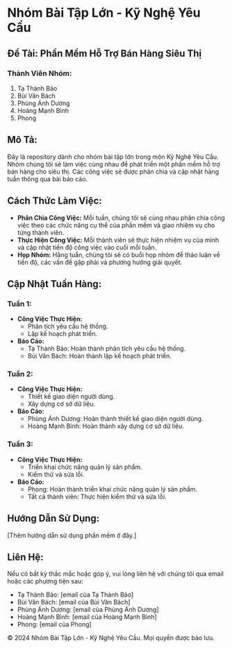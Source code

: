 # Nhóm Bài Tập Lớn - Kỹ Nghệ Yêu Cầu

## Đề Tài: Phần Mềm Hỗ Trợ Bán Hàng Siêu Thị

### Thành Viên Nhóm:
1. Tạ Thành Bảo
2. Bùi Văn Bách
3. Phùng Ánh Dương
4. Hoàng Mạnh Bình
5. Phong

## Mô Tả:
Đây là repository dành cho nhóm bài tập lớn trong môn Kỹ Nghệ Yêu Cầu. Nhóm chúng tôi sẽ làm việc cùng nhau để phát triển một phần mềm hỗ trợ bán hàng cho siêu thị. Các công việc sẽ được phân chia và cập nhật hàng tuần thông qua bài báo cáo.

## Cách Thức Làm Việc:
- **Phân Chia Công Việc:** Mỗi tuần, chúng tôi sẽ cùng nhau phân chia công việc theo các chức năng cụ thể của phần mềm và giao nhiệm vụ cho từng thành viên.
- **Thực Hiện Công Việc:** Mỗi thành viên sẽ thực hiện nhiệm vụ của mình và cập nhật tiến độ công việc vào cuối mỗi tuần.
- **Họp Nhóm:** Hằng tuần, chúng tôi sẽ có buổi họp nhóm để thảo luận về tiến độ, các vấn đề gặp phải và phương hướng giải quyết.

## Cập Nhật Tuần Hàng:
### Tuần 1:
- **Công Việc Thực Hiện:**
  - Phân tích yêu cầu hệ thống.
  - Lập kế hoạch phát triển.
- **Báo Cáo:**
  - Tạ Thành Bảo: Hoàn thành phân tích yêu cầu hệ thống.
  - Bùi Văn Bách: Hoàn thành lập kế hoạch phát triển.

### Tuần 2:
- **Công Việc Thực Hiện:**
  - Thiết kế giao diện người dùng.
  - Xây dựng cơ sở dữ liệu.
- **Báo Cáo:**
  - Phùng Ánh Dương: Hoàn thành thiết kế giao diện người dùng.
  - Hoàng Mạnh Bình: Hoàn thành xây dựng cơ sở dữ liệu.

### Tuần 3:
- **Công Việc Thực Hiện:**
  - Triển khai chức năng quản lý sản phẩm.
  - Kiểm thử và sửa lỗi.
- **Báo Cáo:**
  - Phong: Hoàn thành triển khai chức năng quản lý sản phẩm.
  - Tất cả thành viên: Thực hiện kiểm thử và sửa lỗi.

## Hướng Dẫn Sử Dụng:
[Thêm hướng dẫn sử dụng phần mềm ở đây.]

## Liên Hệ:
Nếu có bất kỳ thắc mắc hoặc góp ý, vui lòng liên hệ với chúng tôi qua email hoặc các phương tiện sau:
- Tạ Thành Bảo: [email của Tạ Thành Bảo]
- Bùi Văn Bách: [email của Bùi Văn Bách]
- Phùng Ánh Dương: [email của Phùng Ánh Dương]
- Hoàng Mạnh Bình: [email của Hoàng Mạnh Bình]
- Phong: [email của Phong]

© 2024 Nhóm Bài Tập Lớn - Kỹ Nghệ Yêu Cầu. Mọi quyền được bảo lưu.

